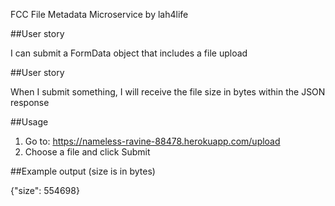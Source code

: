 FCC File Metadata Microservice by lah4life

##User story

I can submit a FormData object that includes a file upload

##User story

When I submit something, I will receive the file size in bytes within the JSON response

##Usage

1. Go to: https://nameless-ravine-88478.herokuapp.com/upload
2. Choose a file and click Submit

##Example output (size is in bytes)

{"size": 554698}